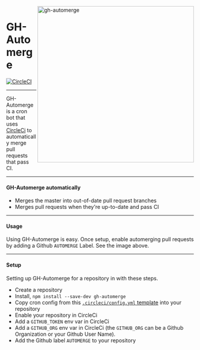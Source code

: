 <image alt="gh-automerge" src="https://user-images.githubusercontent.com/1074042/45923303-9ab9b100-be97-11e8-8e67-674b972363f9.jpg" width="420" align="right" />

# GH-Automerge

[![CircleCI](https://circleci.com/gh/jonathanong/gh-automerge/tree/master.svg?style=svg&circle-token=d89466bafa3597afd2af10e1305ecac50a76958f)](https://circleci.com/gh/jonathanong/gh-automerge/tree/master)

----

GH-Automerge is a cron bot that uses [CircleCi](http://circleci.com/) to automatically merge pull requests that pass CI.

----

#### GH-Automerge automatically

- Merges the master into out-of-date pull request branches
- Merges pull requests when they're up-to-date and pass CI

----

#### Usage

Using GH-Automerge is easy.
Once setup, enable automerging pull requests by adding a Github `AUTOMERGE` Label.
See the image above.

----

#### Setup

Setting up GH-Automerge for a repository in with these steps.

- Create a repository
- Install, `npm install --save-dev gh-automerge`
- Copy cron config from this [`.circleci/config.yml` template](.circleci/template.config.yml) into your repository
- Enable your repository in CircleCi
- Add a `GITHUB_TOKEN` env var in CircleCi
- Add a `GITHUB_ORG` env var in CircleCi (the `GITHUB_ORG` can be a Github Organization or your Github User Name).
- Add the Github label `AUTOMERGE` to your repository
